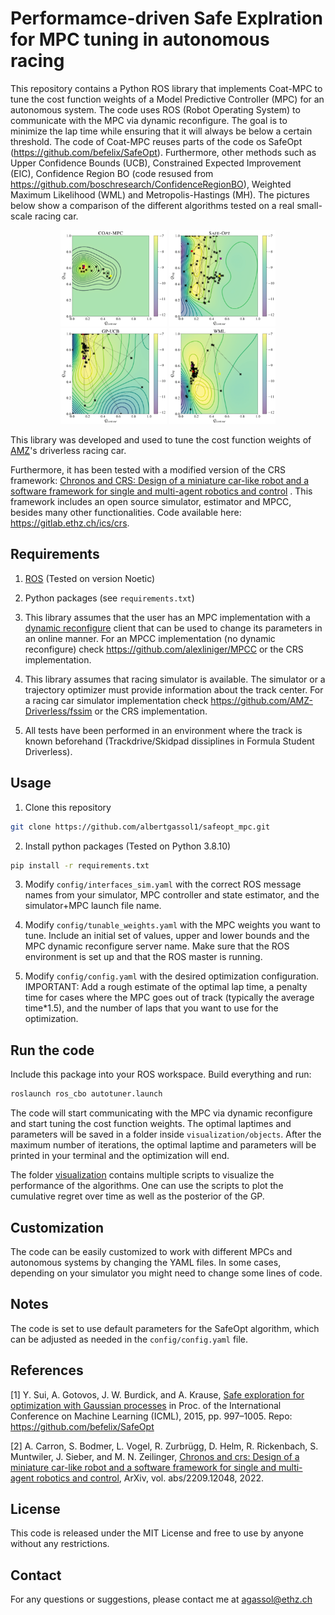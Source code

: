 # Performamce-driven Safe Explration for MPC tuning in autonomous racing

This repository contains a Python ROS library that implements Coat-MPC to tune the cost function weights of a Model Predictive Controller (MPC) for an autonomous system. The code uses ROS (Robot Operating System) to communicate with the MPC via dynamic reconfigure. The goal is to minimize the lap time while ensuring that it will always be below a certain threshold. The code of Coat-MPC reuses parts of the code os SafeOpt (https://github.com/befelix/SafeOpt). Furthermore, other methods such as Upper Confidence Bounds (UCB), Constrained Expected Improvement (EIC), Confidence Region BO (code resused from https://github.com/boschresearch/ConfidenceRegionBO), Weighted Maximum Likelihood (WML) and Metropolis-Hastings (MH). The pictures below show a comparison of the different algorithms tested on a real small-scale racing car.

<p align="center">
  <img src="assets/coat_mpc.png" width="170" />
  <img src="assets/safeopt_original.png" width="170" />
  <img src="assets/ucb.png" width="170" />
  <img src="assets/wml.png" width="170" />
</p>

This library was developed and used to tune the cost function weights of [AMZ](https://www.amzracing.ch/en)'s driverless racing car.

Furthermore, it has been tested with a modified version of the  CRS framework: [Chronos and CRS: Design of a miniature car-like robot and a software
framework for single and multi-agent robotics and control](https://arxiv.org/pdf/2209.12048.pdf) . This framework includes an open source simulator, estimator and MPCC, besides many other functionalities. Code available here: https://gitlab.ethz.ch/ics/crs.

## Requirements
1. [ROS](https://wiki.ros.org/noetic) (Tested on version Noetic)

2. Python packages (see ```requirements.txt```)

3. This library assumes that the user has an MPC implementation with a [dynamic reconfigure](http://wiki.ros.org/dynamic_reconfigure) client that can be used to change its parameters in an online manner. For an MPCC implementation (no dynamic reconfigure) check https://github.com/alexliniger/MPCC or the CRS implementation.

4. This library assumes that racing simulator is available. The simulator or a trajectory optimizer must provide information about the track center. For a racing car simulator implementation check https://github.com/AMZ-Driverless/fssim or the CRS implementation.

5. All tests have been performed in an environment where the track is known beforehand (Trackdrive/Skidpad dissiplines in Formula Student Driverless). 

## Usage
1. Clone this repository
```bash
git clone https://github.com/albertgassol1/safeopt_mpc.git
```
2. Install python packages (Tested on Python 3.8.10)
```bash
pip install -r requirements.txt
```
3. Modify ```config/interfaces_sim.yaml``` with the correct ROS message names from your simulator, MPC controller and state estimator, and the simulator+MPC launch file name. 

4. Modify ```config/tunable_weights.yaml``` with the MPC weights you want to tune. Include an initial set of values, upper and lower bounds and the MPC dynamic reconfigure server name. 
Make sure that the ROS environment is set up and that the ROS master is running.

5. Modify ```config/config.yaml``` with the desired optimization configuration. IMPORTANT: Add a rough estimate of the optimal lap time, a penalty time for cases where the MPC goes out of track (typically the average time*1.5), and the number of laps that you want to use for the optimization.

## Run the code

Include this package into your ROS workspace. Build everything and run:
```bash
roslaunch ros_cbo autotuner.launch
```

The code will start communicating with the MPC via dynamic reconfigure and start tuning the cost function weights.
The optimal laptimes and parameters will be saved in a folder inside ```visualization/objects```.
After the maximum number of iterations, the optimal laptime and parameters will be printed in your terminal and the optimization will end.

The folder [visualization](./visualization) contains multiple scripts to visualize the performance of the algorithms. One can use the scripts to plot the cumulative regret over time as well as the posterior of the GP.

## Customization
The code can be easily customized to work with different MPCs and autonomous systems by changing the YAML files. In some cases, depending on your simulator you might need to change some lines of code.

## Notes

The code is set to use default parameters for the SafeOpt algorithm, which can be adjusted as needed in the ```config/config.yaml``` file.


## References

<a id="1">[1]</a> 
	Y. Sui, A. Gotovos, J. W. Burdick, and A. Krause, [Safe exploration for optimization with Gaussian processes](https://las.inf.ethz.ch/files/sui15icml-long.pdf) in Proc. of the International Conference on Machine Learning (ICML), 2015, pp. 997–1005. Repo: https://github.com/befelix/SafeOpt

<a id="1">[2]</a> 
	A. Carron, S. Bodmer, L. Vogel, R. Zurbrügg, D. Helm, R. Rickenbach, S. Muntwiler, J. Sieber, and M. N. Zeilinger, [Chronos and crs: Design of a miniature car-like robot and a software framework for single and multi-agent robotics and control](https://arxiv.org/pdf/2209.12048.pdf), ArXiv, vol. abs/2209.12048, 2022.


## License
This code is released under the MIT License and free to use by anyone without any restrictions.

## Contact
For any questions or suggestions, please contact me at agassol@ethz.ch
